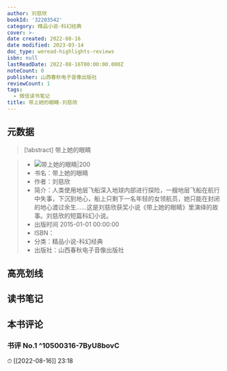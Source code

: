 ```yaml
---
author: 刘慈欣
bookId: '32203542'
category: 精品小说-科幻经典
cover: >-
date created: 2022-08-16
date modified: 2023-03-14
doc_type: weread-highlights-reviews
isbn: null
lastReadDate: 2022-08-16T00:00:00.000Z
noteCount: 0
publisher: 山西春秋电子音像出版社
reviewCount: 1
tags:
  - 微信读书笔记
title: 带上她的眼睛-刘慈欣
---
```


## 元数据

>[!abstract] 带上她的眼睛

> - ![带上她的眼睛|200](https://wfqqreader-1252317822.image.myqcloud.com/cover/542/32203542/t7_32203542.jpg)
> - 书名：带上她的眼睛
> - 作者：刘慈欣
> - 简介：人类使用地层飞船深入地球内部进行探险，一艘地层飞船在航行中失事，下沉到地心，船上只剩下一名年轻的女领航员，她只能在封闭的地心渡过余生……这是刘慈欣获奖小说《带上她的眼睛》里演绎的故事。刘慈欣的短篇科幻小说。
> - 出版时间 2015-01-01 00:00:00
> - ISBN：
> - 分类：精品小说-科幻经典
> - 出版社：山西春秋电子音像出版社

## 高亮划线

## 读书笔记

## 本书评论

### 书评 No.1 ^10500316-7ByU8bovC

⏱ [[2022-08-16]] 23:18
